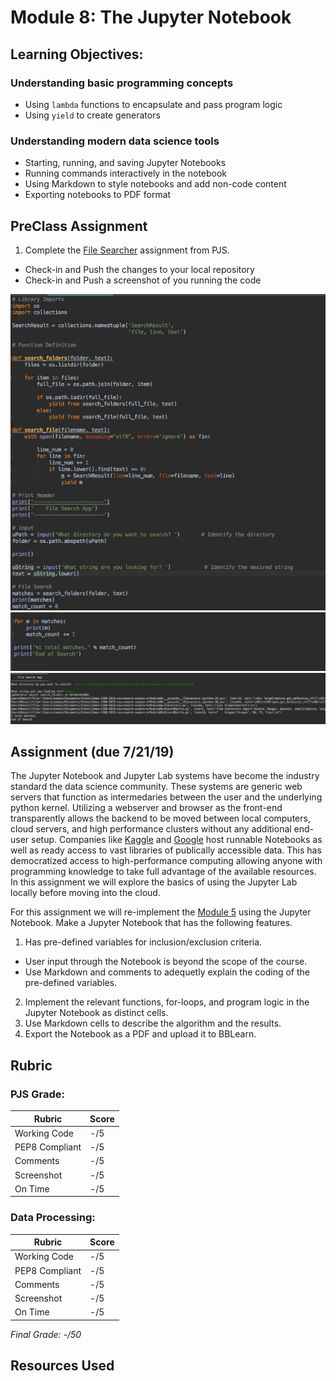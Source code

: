 # Module 8: The Jupyter Notebook

## Learning Objectives:

### Understanding basic programming concepts
 - Using `lambda` functions to encapsulate and pass program logic 
 - Using `yield` to create generators

### Understanding modern data science tools
 - Starting, running, and saving Jupyter Notebooks
 - Running commands interactively in the notebook
 - Using Markdown to style notebooks and add non-code content
 - Exporting notebooks to PDF format
  
  
## PreClass Assignment

1. Complete the [File Searcher](https://github.com/biomed-bioinformatics-bootcamp/python-jumpstart-course-demos/tree/master/apps/08_file_searcher) assignment from PJS.
  - Check-in and Push the changes to your local repository
  - Check-in and Push a screenshot of you running the code
  
  ![Code1](https://github.com/biomed-bioinformatics-bootcamp/bmes-t580-2019-coursework-soomin-e/blob/master/Module08/File_search_code1.png?raw=true)
  ![Code2](https://github.com/biomed-bioinformatics-bootcamp/bmes-t580-2019-coursework-soomin-e/blob/master/Module08/File_search_code2.png?raw=true)
  ![InProgress](https://github.com/biomed-bioinformatics-bootcamp/bmes-t580-2019-coursework-soomin-e/blob/master/Module08/File_search_Working.png?raw=true)
 
## Assignment (due 7/21/19)

The Jupyter Notebook and Jupyter Lab systems have become the industry standard the data science community. 
These systems are generic web servers that function as intermedaries between the user and the underlying python kernel.
Utilizing a webserver and browser as the front-end transparently allows the backend to be moved between local computers, cloud servers, and high performance clusters without any additional end-user setup.
Companies like [Kaggle](https://www.kaggle.com/) and [Google](https://colab.research.google.com) host runnable Notebooks as well as ready access to vast libraries of publically accessible data.
This has democratized access to high-performance computing allowing anyone with programming knowledge to take full advantage of the available resources.
In this assignment we will explore the basics of using the Jupyter Lab locally before moving into the cloud.

For this assignment we will re-implement the [Module 5](../Module05/Readme.md) using the Jupyter Notebook.
Make a Jupyter Notebook that has the following features.

1. Has pre-defined variables for inclusion/exclusion criteria.
 - User input through the Notebook is beyond the scope of the course.
 - Use Markdown and comments to adequetly explain the coding of the pre-defined variables.
2. Implement the relevant functions, for-loops, and program logic in the Jupyter Notebook as distinct cells.
3. Use Markdown cells to describe the algorithm and the results.
4. Export the Notebook as a PDF and upload it to BBLearn.




## Rubric

### PJS Grade:

|  Rubric        | Score | 
|----------------|-------|
| Working Code   |  -/5  |
| PEP8 Compliant |  -/5  |
| Comments       |  -/5  |
| Screenshot     |  -/5  |
| On Time        |  -/5  |

### Data Processing:

|  Rubric        | Score | 
|----------------|-------|
| Working Code   |  -/5  |
| PEP8 Compliant |  -/5  |
| Comments       |  -/5  |
| Screenshot     |  -/5  |
| On Time        |  -/5  |

*Final Grade: -/50*

## Resources Used

